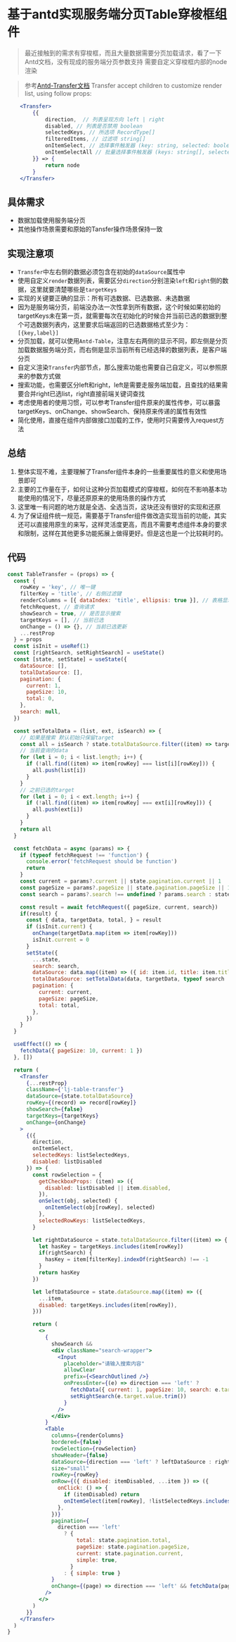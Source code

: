 # 基于antd实现服务端分页Table穿梭框组件
> 最近接触到的需求有穿梭框，而且大量数据需要分页加载请求，看了一下Antd文档，没有现成的服务端分页参数支持
> 需要自定义穿梭框内部的node渲染

> 参考[Antd-Transfer文档](https://ant.design/components/transfer/#API)
> Transfer accept children to customize render list, using follow props:
```jsx
    <Transfer>
        {{
            direction,  // 列表呈现方向 left | right
            disabled, // 列表是否禁用 boolean
            selectedKeys, // 所选项 RecordType[]
            filteredItems, // 过滤项 string[]
            onItemSelect, // 选择事件触发器 (key: string, selected: boolean)	
            onItemSelectAll // 批量选择事件触发器 (keys: string[], selected: boolean)
        }} => {
            return node
        }
    </Transfer>
```

## 具体需求
- 数据加载使用服务端分页
- 其他操作场景需要和原始的Tansfer操作场景保持一致

## 实现注意项
- `Transfer`中左右侧的数据必须包含在初始的`dataSource`属性中
- 使用自定义`render`数据列表，需要区分`direction`分别渲染`left`和`right`侧的数据，这里就要清楚哪些是`targetKeys`
- 实现的关键要正确的显示：所有可选数据、已选数据、未选数据
- 因为是服务端分页，前端没办法一次性拿到所有数据，这个时候如果初始的targetKeys未在第一页，就需要每次在初始化的时候合并当前已选的数据到整个可选数据列表内，这里要求后端返回的已选数据格式至少为：`[{key,label}]`
- 分页加载，就可以使用`Antd-Table`，注意左右两侧的显示不同，即左侧是分页加载数据服务端分页，而右侧是显示当前所有已经选择的数据列表，是客户端分页
- 自定义渲染`Transfer`内部节点，那么搜索功能也需要自己自定义，可以参照原来的参数方式做
- 搜索功能，也需要区分left和right，left是需要走服务端加载，且查找的结果需要合并right已选list，right直接前端关键词查找
- 考虑使用者的使用习惯，可以参考Transfer组件原来的属性传参，可以暴露targetKeys、onChange、showSearch、保持原来传递的属性有效性
- 简化使用，直接在组件内部做接口加载的工作，使用时只需要传入request方法

## 总结
1. 整体实现不难，主要理解了Transfer组件本身的一些重要属性的意义和使用场景即可
2. 主要的工作量在于，如何让这种分页加载模式的穿梭框，如何在不影响基本功能使用的情况下，尽量还原原来的使用场景的操作方式
3. 这里唯一有问题的地方就是全选、全选当页，这块还没有很好的实现和还原
4. 为了保证组件统一规范，需要基于Transfer组件做改造实现当前的功能，其实还可以直接用原生的来写，这样灵活度更高，而且不需要考虑组件本身的要求和限制，这样在其他更多功能拓展上做得更好。但是这也是一个比较耗时的。

## 代码
```jsx
const TableTransfer = (props) => {
  const { 
    rowKey = 'key', // 唯一键
    filterKey = 'title', // 右侧过滤键
    renderColumns = [{ dataIndex: 'title', ellipsis: true }], // 表格显示列
    fetchRequest, // 查询请求
    showSearch = true, // 是否显示搜索
    targetKeys = [], // 当前已选
    onChange = () => {}, // 当前已选更新
    ...restProp 
  } = props
  const isInit = useRef(1)
  const [rightSearch, setRightSearch] = useState()
  const [state, setState] = useState({
    dataSource: [],
    totalDataSource: [],
    pagination: {
      current: 1,
      pageSize: 10,
      total: 0,
    },
    search: null,
  })

  const setTotalData = (list, ext, isSearch) => {
    // 如果是搜索 默认初始只保留target
    const all = isSearch ? state.totalDataSource.filter((item) => targetKeys.includes(item[rowKey])) : [...state.totalDataSource]
    // 当前查询的data
    for (let i = 0; i < list.length; i++) {
      if (!all.find((item) => item[rowKey] === list[i][rowKey])) {
        all.push(list[i])
      }
    }
    // 之前已选的target
    for (let i = 0; i < ext.length; i++) {
      if (!all.find((item) => item[rowKey] === ext[i][rowKey])) {
        all.push(ext[i])
      }
    }
    return all
  }

  const fetchData = async (params) => {
    if (typeof fetchRequest !== 'function') {
      console.error('fetchRequest should be function')
      return
    }
    const current = params?.current || state.pagination.current || 1
    const pageSize = params?.pageSize || state.pagination.pageSize || 10
    const search = params?.search !== undefined ? params.search : state.search

    const result = await fetchRequest({ pageSize, current, search})
    if(result) {
      const { data, targetData, total, } = result
      if (isInit.current) {
        onChange(targetData.map(item => item[rowKey]))
        isInit.current = 0
      }
      setState({
        ...state,
        search: search,
        dataSource: data.map((item) => ({ id: item.id, title: item.title })),
        totalDataSource: setTotalData(data, targetData, typeof search !== undefined),
        pagination: {
          current: current,
          pageSize: pageSize,
          total: total,
        },
      })
    }
  }

  useEffect(() => {
    fetchData({ pageSize: 10, current: 1 })
  }, [])

  return (
    <Transfer
      {...restProp}
      className={'lj-table-transfer'}
      dataSource={state.totalDataSource}
      rowKey={(record) => record[rowKey]}
      showSearch={false}
      targetKeys={targetKeys}
      onChange={onChange}
    >
      {({ 
        direction, 
        onItemSelect, 
        selectedKeys: listSelectedKeys, 
        disabled: listDisabled 
      }) => {
        const rowSelection = {
          getCheckboxProps: (item) => ({
            disabled: listDisabled || item.disabled,
          }),
          onSelect(obj, selected) {
            onItemSelect(obj[rowKey], selected)
          },
          selectedRowKeys: listSelectedKeys,
        }

        let rightDataSource = state.totalDataSource.filter((item) => {
          let hasKey = targetKeys.includes(item[rowKey])
          if(rightSearch) {
            hasKey = item[filterKey].indexOf(rightSearch) !== -1
          }
          return hasKey
        })

        let leftDataSource = state.dataSource.map((item) => ({
          ...item,
          disabled: targetKeys.includes(item[rowKey]),
        }))

        return (
          <>
            {
              showSearch && 
              <div className="search-wrapper">
                <Input 
                  placeholder="请输入搜索内容" 
                  allowClear 
                  prefix={<SearchOutlined />}
                  onPressEnter={(e) => direction === 'left' ? 
                    fetchData({ current: 1, pageSize: 10, search: e.target.value }) : 
                    setRightSearch(e.target.value.trim()) 
                  } 
                />
              </div>
            }
            <Table
              columns={renderColumns}
              bordered={false}
              rowSelection={rowSelection}
              showHeader={false}
              dataSource={direction === 'left' ? leftDataSource : rightDataSource}
              size="small"
              rowKey={rowKey}
              onRow={({ disabled: itemDisabled, ...item }) => ({
                onClick: () => {
                  if (itemDisabled) return
                  onItemSelect(item[rowKey], !listSelectedKeys.includes(item[rowKey]))
                },
              })}
              pagination={
                direction === 'left'
                  ? {
                      total: state.pagination.total,
                      pageSize: state.pagination.pageSize,
                      current: state.pagination.current,
                      simple: true,
                    }
                  : { simple: true }
              }
              onChange={(page) => direction === 'left' && fetchData(page)}
            />
          </>
        )
      }}
    </Transfer>
  )
}
```